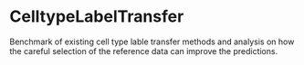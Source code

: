 # CelltypeLabelTransfer
Benchmark of existing cell type lable transfer methods and analysis on how the careful selection of the reference data can improve the predictions.
